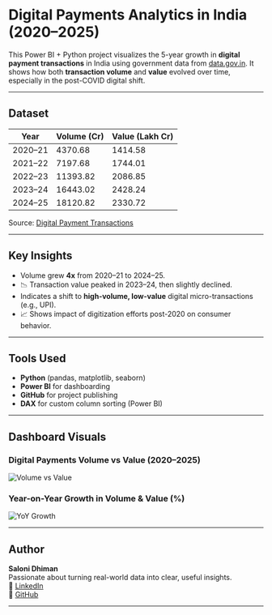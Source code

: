 #  Digital Payments Analytics in India (2020–2025)

This Power BI + Python project visualizes the 5-year growth in **digital payment transactions** in India using government data from [data.gov.in](https://data.gov.in). It shows how both **transaction volume** and **value** evolved over time, especially in the post-COVID digital shift.

---

## Dataset

| Year     | Volume (Cr) | Value (Lakh Cr) |
|----------|-------------|-----------------|
| 2020–21  | 4370.68     | 1414.58         |
| 2021–22  | 7197.68     | 1744.01         |
| 2022–23  | 11393.82    | 2086.85         |
| 2023–24  | 16443.02    | 2428.24         |
| 2024–25  | 18120.82    | 2330.72         |

 Source: [Digital Payment Transactions](https://data.gov.in/catalog/digital-payment-transactions)

---

##  Key Insights

-  Volume grew **4x** from 2020–21 to 2024–25.
- 📉 Transaction value peaked in 2023–24, then slightly declined.
-  Indicates a shift to **high-volume, low-value** digital micro-transactions (e.g., UPI).
- 📈 Shows impact of digitization efforts post-2020 on consumer behavior.

---

##  Tools Used

- **Python** (pandas, matplotlib, seaborn)
- **Power BI** for dashboarding
- **GitHub** for project publishing
- **DAX** for custom column sorting (Power BI)

---

##  Dashboard Visuals

### Digital Payments Volume vs Value (2020–2025)
![Volume vs Value](screenshots/digital_payments_trend.png)

### Year-on-Year Growth in Volume & Value (%)
![YoY Growth](screenshots/digital_payments_yoy_growth.png)

---

##  Author

**Saloni Dhiman**  
Passionate about turning real-world data into clear, useful insights.  
📎 [LinkedIn](https://www.linkedin.com/in/your-profile)  
📎 [GitHub](https://github.com/Saloni1999-star)

---


